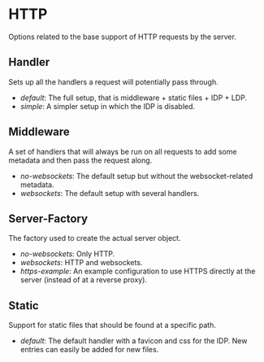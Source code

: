 # HTTP
Options related to the base support of HTTP requests by the server.

## Handler
Sets up all the handlers a request will potentially pass through.
* *default*: The full setup, that is middleware + static files + IDP + LDP.
* *simple*: A simpler setup in which the IDP is disabled.

## Middleware
A set of handlers that will always be run on all requests to add some metadata
and then pass the request along.
* *no-websockets*: The default setup but without the websocket-related metadata.
* *websockets*: The default setup with several handlers.

## Server-Factory
The factory used to create the actual server object.
* *no-websockets*: Only HTTP.
* *websockets*: HTTP and websockets.
* *https-example*: An example configuration to use HTTPS directly at the server (instead of at a reverse proxy).

## Static
Support for static files that should be found at a specific path.
* *default*: The default handler with a favicon and css for the IDP.
  New entries can easily be added for new files.
